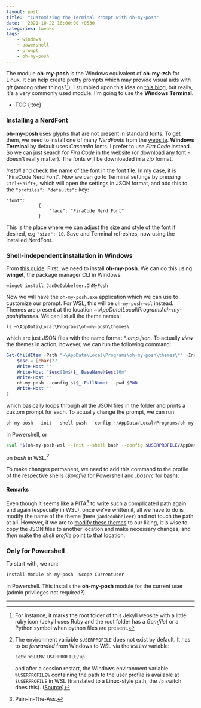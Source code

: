 ```yaml
---
layout: post
title:  "Customizing the Terminal Prompt with oh-my-posh"
date:   2021-10-22 16:00:00 +0530
categories: tweaks
tags:
    - windows
    - powershell
    - prompt
    - oh-my-posh
---
```


The module **oh-my-posh** is the Windows equivalent of **oh-my-zsh** for Linux. It can help create pretty prompts which may provide visual aids with *git* (among other things?[^obs1]). I stumbled upon this idea on [this blog][1], but really, it's a very commonly used module. I'm going to use the **Windows Terminal**.

* TOC
{:toc}

### Installing a NerdFont

**oh-my-posh** uses glyphs that are not present in standard fonts. To get them, we need to install one of many *NerdFonts* from the [website][2]. **Windows Terminal** by default uses *Cascadia* fonts.  I prefer to use *Fira Code* instead. So we can just search for *Fira Code* in the website (or download any font - doesn't really matter). The fonts will be downloaded in a *zip* format.

*Install* and check the name of the font in the font file. In my case, it is "FiraCode Nerd Font". Now we can go to Terminal settings by pressing `Ctrl+Shift+,` which will open the settings in JSON format, and add this to the `"profiles": "defaults":` key:
```
"font": 
            {
                "face": "FiraCode Nerd Font"
            }
```
This is the place where we can adjust the size and style of the font if desired, e.g `"size": 10`. Save and Terminal refreshes, now using the installed NerdFont.

### Shell-independent installation in Windows

From [this guide][3]. First, we need to install **oh-my-posh**. We can do this using **winget**, the package manager CLI in Windows:
```
winget install JanDeDobbeleer.OhMyPosh
```
Now we will have the `oh-my-posh.exe` application which we can use to customize our prompt. For WSL, this will be `oh-my-posh-wsl` instead. Themes are present at the location *~\AppData\Local\Programs\oh-my-posh\themes*. We can list all the theme names:
```
ls ~\AppData\Local\Programs\oh-my-posh\themes\
```
which are just JSON files with the name format **.omp.json*. To actually *view* the themes in action, however, we can run the following command:
```powershell
Get-ChildItem -Path "~\AppData\Local\Programs\oh-my-posh\themes\*" -Include '*.omp.json' | Sort-Object Name | ForEach-Object -Process {
    $esc = [char]27
    Write-Host ""
    Write-Host "$esc[1m$($_.BaseName)$esc[0m"
    Write-Host ""
    oh-my-posh --config $($_.FullName) --pwd $PWD
    Write-Host ""
}
```
which basically loops through all the JSON files in the folder and prints a custom prompt for each. To actually change the prompt, we can run
```powershell
oh-my-posh --init --shell pwsh --config ~/AppData/Local/Programs/oh-my-posh/themes/jandedobbeleer.omp.json | Invoke-Expression
```
in Powershell, or 
```bash
eval "$(oh-my-posh-wsl --init --shell bash --config $USERPROFILE/AppData/Local/Programs/oh-my-posh/themes/jandedobbeleer.omp.json)"
```
on *bash* in WSL.[^envvarnote]

To make changes permanent, we need to add this command to the profile of the respective shells (*$profile* for Powershell and *.bashrc* for bash).

#### Remarks

Even though it seems like a PITA[^pita] to write such a complicated path again and again (especially in WSL), once we've written it, all we have to do is modify the name of the theme (here `jandedobbeleer`) and not touch the path at all. However, if we are to [modify these themes][4] to our liking, it is wise to copy the JSON files to another location and make necessary changes, and *then* make the *shell profile* point to that location.

### Only for Powershell

To start with, we run:
```powershell
Install-Module oh-my-posh -Scope CurrentUser
```
in Powershell. This installs the **oh-my-posh** module for the current user (admin privileges not required?).




---

[^obs1]: For instance, it marks the root folder of this Jekyll website with a little ruby icon (Jekyll uses Ruby and the root folder has a *Gemfile*) or a Python symbol when python files are present.

[^envvarnote]: The environment variable `$USERPROFILE` does not exist by default. It has to be *forwarded* from Windows to WSL via the `WSLENV` variable:
    ```powershell
    setx WSLENV USERPROFILE/up
    ```
    and after a session restart, the Windows environment variable `%USERPROFILE%` containing the path to the user profile is available at `$USERPROFILE` in WSL (translated to a Linux-style path, the `/p` switch does this). ([Source][5])

[^pita]: Pain-In-The-Ass.







[1]: <https://zimmergren.net/making-windows-terminal-look-awesome-with-oh-my-posh/>
[2]: <https://www.nerdfonts.com/font-downloads>
[3]: <https://ohmyposh.dev/docs/windows>
[4]: <https://ohmyposh.dev/docs/configure>
[5]: <https://superuser.com/a/1546688/1171201>